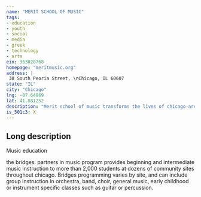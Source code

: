 ```yaml
---
name: "MERIT SCHOOL OF MUSIC"
tags:
- education
- youth
- social
- media
- greek
- technology
- arts
ein: 363028768
homepage: "meritmusic.org"
address: |
 38 South Peoria Street, \nChicago, IL 60607
state: "IL"
city: "Chicago"
lng: -87.64969
lat: 41.881252
description: "Merit school of music transforms the lives of chicago-area youth by providing the highest quality music education - with a focus on underserved communities - inspiring young people to achieve their full musical and personal potential. "
is_501c3: X
---
```


## Long description

Music education
  
  the bridges: partners in music program provides beginning and intermediate music instruction to more than 2,000 students at dozens of community sites throughout chicago. Bridges programming varies by site, and can include group instruction in orchestra, band, choir, general music, early childhood or instrument specific classes such as guitar or percussion. 
